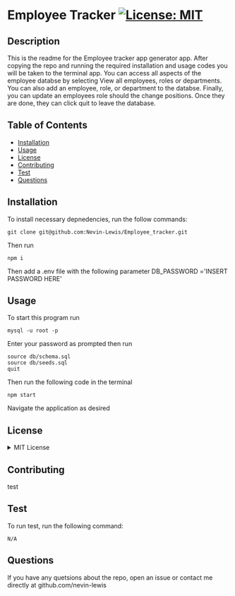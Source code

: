 # Employee Tracker [![License: MIT](https://img.shields.io/badge/License-MIT-yellow.svg)](https://opensource.org/licenses/MIT)

    
    
## Description
    
This is the readme for the Employee tracker app generator app. After copying the repo and running the required installation and usage codes you will be taken to the terminal app. You can access all aspects of the employee databse by selecting View all employees, roles or departments. You can also add an employee, role, or department to the databse. Finally, you can update an employees role should the change positions. Once they are done, they can click quit to leave the database. 

## Table of Contents
* [Installation](#installation)
* [Usage](#usage)
* [License](#license)
* [Contributing](#contributing)
* [Test](#test)
* [Questions](#questions)

## Installation
To install necessary depnedencies, run the follow commands:

```
git clone git@github.com:Nevin-Lewis/Employee_tracker.git
```
Then run

```
npm i
```
Then add a .env file with the following parameter DB_PASSWORD ='INSERT PASSWORD HERE'

## Usage

To start this program run

```
mysql -u root -p
```
Enter your password as prompted then run

```
source db/schema.sql
source db/seeds.sql
quit
```
Then run the following code in the terminal

```
npm start
```
Navigate the application as desired

## License

<details>

<summary> MIT License </summary>

MIT License

    Copyright (c) 2022 Nevin Lewis
    
    Permission is hereby granted, free of charge, to any person obtaining a copy of this software and associated documentation files (the "Software"), to deal in the Software without restriction, including without limitation the rights to use, copy, modify, merge, publish, distribute, sublicense, and/or sell copies of the Software, and to permit persons to whom the Software is furnished to do so, subject to the following conditions:
    
    The above copyright notice and this permission notice shall be included in all copies or substantial portions of the Software.
    
    THE SOFTWARE IS PROVIDED "AS IS", WITHOUT WARRANTY OF ANY KIND, EXPRESS OR IMPLIED, INCLUDING BUT NOT LIMITED TO THE WARRANTIES OF MERCHANTABILITY, FITNESS FOR A PARTICULAR PURPOSE AND NONINFRINGEMENT. IN NO EVENT SHALL THE AUTHORS OR COPYRIGHT HOLDERS BE LIABLE FOR ANY CLAIM, DAMAGES OR OTHER LIABILITY, WHETHER IN AN ACTION OF CONTRACT, TORT OR OTHERWISE, ARISING FROM, OUT OF OR IN CONNECTION WITH THE SOFTWARE OR THE USE OR OTHER DEALINGS IN THE SOFTWARE.

</details>

## Contributing
test

## Test
To run test, run the following command:

```
N/A
```

## Questions
If you have any quetsions about the repo, open an issue or contact me directly at github.com/nevin-lewis